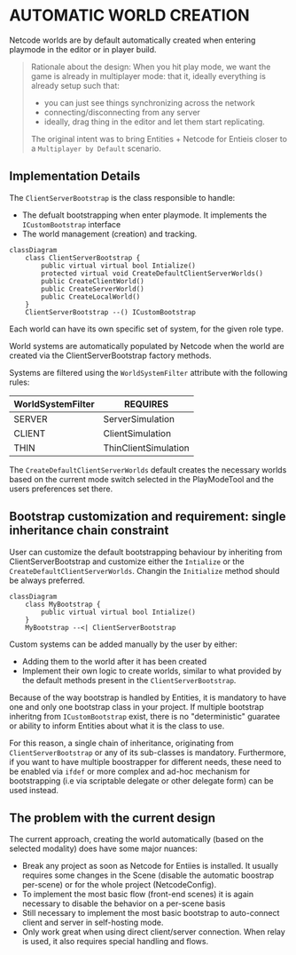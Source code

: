 # AUTOMATIC WORLD CREATION

Netcode worlds are by default automatically created when entering playmode in the editor or in player build.

> Rationale about the design: When you hit play mode, we want the game is already in multiplayer mode: that it, ideally
> everything is already setup such that:
> - you can just see things synchronizing across the network
> - connecting/disconnecting from any server
> - ideally, drag thing in the editor and let them start replicating.
>
> The original intent was to bring Entities + Netcode for Entieis closer to a `Multiplayer by Default` scenario.

## Implementation Details

The `ClientServerBootstrap` is the class responsible to handle:
- The defualt bootstrapping when enter playmode. It implements the `ICustomBootstrap` interface
- The world management (creation) and tracking.

```mermaid
classDiagram
    class ClientServerBootstrap {
        public virtual virtual bool Intialize()
        protected virtual void CreateDefaultClientServerWorlds()
        public CreateClientWorld()
        public CreateServerWorld()
        public CreateLocalWorld()
    }
    ClientServerBootstrap --() ICustomBootstrap
```

Each world can have its own specific set of system, for the given role type.

World systems are automatically populated by Netcode when the world are created via the ClientServerBootstrap factory methods.

Systems are filtered using the `WorldSystemFilter` attribute with the following rules:

| WorldSystemFilter | REQUIRES             |
|-------------------|----------------------|
| SERVER            | ServerSimulation     |
| CLIENT            | ClientSimulation     |
| THIN              | ThinClientSimulation |

The `CreateDefaultClientServerWorlds` default creates the necessary worlds based on the current mode switch selected
in the PlayModeTool and the
users preferences set there.

## Bootstrap customization and requirement: single inheritance chain constraint

User can customize the default bootstrapping behaviour by inheriting from ClientServerBootstrap and customize either the `Intialize` or the `CreateDefaultClientServerWorlds`.
Changin the `Initialize` method should be always preferred.

```mermaid
classDiagram
    class MyBootstrap {
        public virtual virtual bool Intialize()
    }
    MyBootstrap --<| ClientServerBootstrap
```

Custom systems can be added manually by the user by either:
- Adding them to the world after it has been created
- Implement their own logic to create worlds, similar to what provided by the default methods present in the `ClientServerBootstrap`.

Because of the way bootstrap is handled by Entities, it is mandatory to have one and only one bootstrap class in your project.
If multiple bootstrap inheritng from `ICustomBootstrap` exist, there is no "deterministic" guaratee or ability to inform Entities about
what it is the class to use.

For this reason, a single chain of inheritance, originating from `ClientServerBootstrap` or any of its sub-classes is mandatory.
Furthermore, if you want to have multiple boostrapper for different needs, these need to be enabled via `ifdef` or
more complex and ad-hoc mechanism for bootstrapping (i.e via scriptable delegate or other delegate form) can be used instead.

## The problem with the current design

The current approach, creating the world automatically (based on the selected modality) does have some major nuances:

- Break any project as soon as Netcode for Entiies is installed. It usually requires some changes in the Scene (disable the automatic boostrap per-scene) or
  for the whole project (NetcodeConfig).
- To implement the most basic flow (front-end scenes) it is again necessary to disable the behavior on a per-scene basis
- Still necessary to implement the most basic bootstrap to auto-connect client and server in self-hosting mode.
- Only work great when using direct client/server connection. When relay is used, it also requires special handling and flows.

